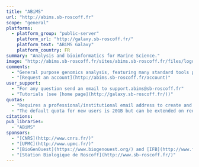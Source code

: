 ```yaml
---
title: "ABiMS"
url: "http://abims.sb-roscoff.fr"
scope: "general"
platforms:
  - platform_group: "public-server"
    platform_url: "http://galaxy.sb-roscoff.fr/"
    platform_text: "ABiMS Galaxy"
    platform_country: FR
summary: "Analysis and bioinformatics for Marine Science."
image: "http://abims.sb-roscoff.fr/sites/abims.sb-roscoff.fr/files/logos/abims/abims-LD.png"
comments:
  - "General purpose genomics analysis, featuring many standard tools plus many additional tools. Howerver, we are specialized in RNASeq with reference and RNASeq denovo."
  - "[Request an account](http://abims.sb-roscoff.fr/account)"
user_support:
  - "For any question send an email to support.abims@sb-roscoff.fr"
  - "Tutorials (see [home page](http://galaxy.sb-roscoff.fr/))"
quotas:
  - "Requires a professional/institutional email address to create and account"
  - "The default quota for new users is 20GB but can be extended on request"
citations:
pub_libraries:
  - "ABiMS"
sponsors:
  - "[CNRS](http://www.cnrs.fr/)"
  - "[UPMC](http://www.upmc.fr/)"
  - "[BioGenOuest](https://www.biogenouest.org/) and [IFB](http://www.france-bioinformatique.fr/)"
  - "[Station Biologique de Roscoff](http://www.sb-roscoff.fr/)"
---
```

